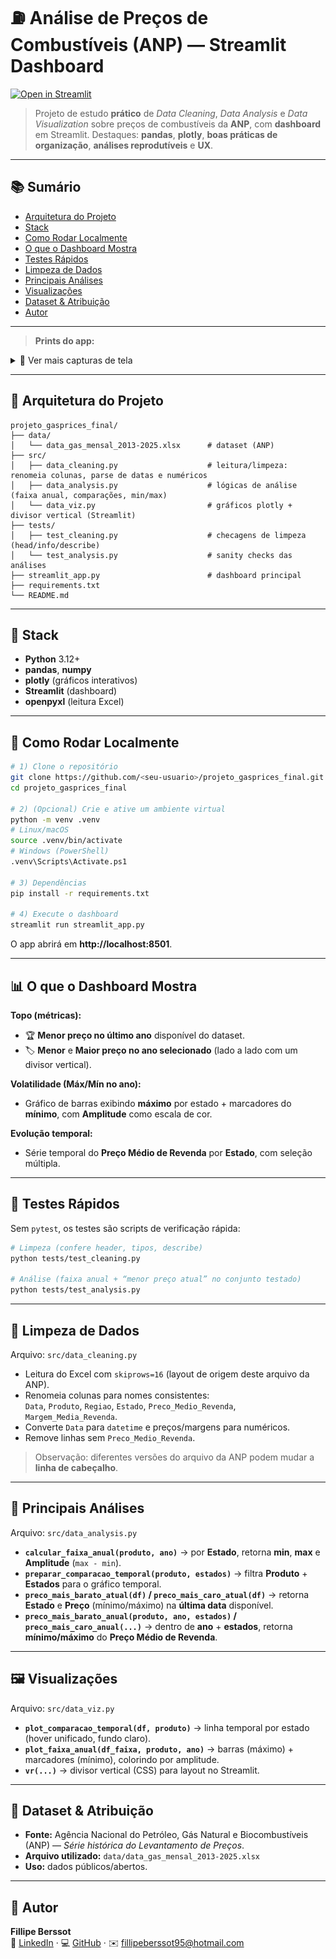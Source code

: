 # ⛽ Análise de Preços de Combustíveis (ANP) — Streamlit Dashboard

[![Open in Streamlit](https://static.streamlit.io/badges/streamlit_badge_black_white.svg)](https://precos-energia-br.streamlit.app/)

> Projeto de estudo **prático** de *Data Cleaning*, *Data Analysis* e *Data Visualization* sobre preços de combustíveis da **ANP**, com **dashboard** em Streamlit.
> Destaques: **pandas**, **plotly**, **boas práticas de organização**, **análises reprodutíveis** e **UX**.

---

## 📚 Sumário
- [Arquitetura do Projeto](#-arquitetura-do-projeto)
- [Stack](#-stack)
- [Como Rodar Localmente](#-como-rodar-localmente)
- [O que o Dashboard Mostra](#-o-que-o-dashboard-mostra)
- [Testes Rápidos](#-testes-rápidos)
- [Limpeza de Dados](#-limpeza-de-dados)
- [Principais Análises](#-principais-análises)
- [Visualizações](#-visualizações)
- [Dataset & Atribuição](#-dataset--atribuição)
- [Autor](#-autor)

---

> **Prints do app:**  
<details>
  <summary>📸 Ver mais capturas de tela</summary>
  
  ![Demo do Dashboard](docs/screenshot-home.png)

  ![Volatilidade](docs/screenshot-volatilidade.png)
  
  ![Evolução temporal](docs/screenshot-temporal.png)
</details>

---

## 🧱 Arquitetura do Projeto
```text
projeto_gasprices_final/
├── data/
│   └── data_gas_mensal_2013-2025.xlsx      # dataset (ANP)
├── src/
│   ├── data_cleaning.py                    # leitura/limpeza: renomeia colunas, parse de datas e numéricos
│   ├── data_analysis.py                    # lógicas de análise (faixa anual, comparações, min/max)
│   └── data_viz.py                         # gráficos plotly + divisor vertical (Streamlit)
├── tests/
│   ├── test_cleaning.py                    # checagens de limpeza (head/info/describe)
│   └── test_analysis.py                    # sanity checks das análises
├── streamlit_app.py                        # dashboard principal
├── requirements.txt
└── README.md
```

---

## 🔧 Stack
- **Python** 3.12+
- **pandas**, **numpy**
- **plotly** (gráficos interativos)
- **Streamlit** (dashboard)
- **openpyxl** (leitura Excel)

---

## 🚀 Como Rodar Localmente

```bash
# 1) Clone o repositório
git clone https://github.com/<seu-usuario>/projeto_gasprices_final.git
cd projeto_gasprices_final

# 2) (Opcional) Crie e ative um ambiente virtual
python -m venv .venv
# Linux/macOS
source .venv/bin/activate
# Windows (PowerShell)
.venv\Scripts\Activate.ps1

# 3) Dependências
pip install -r requirements.txt

# 4) Execute o dashboard
streamlit run streamlit_app.py
```

O app abrirá em **http://localhost:8501**.

---

## 📊 O que o Dashboard Mostra

**Topo (métricas):**
- 🏆 **Menor preço no último ano** disponível do dataset.  
- 🏷️ **Menor** e **Maior preço no ano selecionado** (lado a lado com um divisor vertical).

**Volatilidade (Máx/Mín no ano):**
- Gráfico de barras exibindo **máximo** por estado + marcadores do **mínimo**, com **Amplitude** como escala de cor.

**Evolução temporal:**
- Série temporal do **Preço Médio de Revenda** por **Estado**, com seleção múltipla.

---

## 🧪 Testes Rápidos

Sem `pytest`, os testes são scripts de verificação rápida:

```bash
# Limpeza (confere header, tipos, describe)
python tests/test_cleaning.py

# Análise (faixa anual + “menor preço atual” no conjunto testado)
python tests/test_analysis.py
```

---

## 🧹 Limpeza de Dados

Arquivo: `src/data_cleaning.py`

- Leitura do Excel com `skiprows=16` (layout de origem deste arquivo da ANP).  
- Renomeia colunas para nomes consistentes:  
  `Data`, `Produto`, `Regiao`, `Estado`, `Preco_Medio_Revenda`, `Margem_Media_Revenda`.  
- Converte `Data` para `datetime` e preços/margens para numéricos.  
- Remove linhas sem `Preco_Medio_Revenda`.

> Observação: diferentes versões do arquivo da ANP podem mudar a **linha de cabeçalho**.

---

## 🧠 Principais Análises

Arquivo: `src/data_analysis.py`

- **`calcular_faixa_anual(produto, ano)`** → por **Estado**, retorna **min**, **max** e **Amplitude** (`max - min`).  
- **`preparar_comparacao_temporal(produto, estados)`** → filtra **Produto** + **Estados** para o gráfico temporal.  
- **`preco_mais_barato_atual(df)` / `preco_mais_caro_atual(df)`** → retorna **Estado** e **Preço** (mínimo/máximo) na **última data** disponível.  
- **`preco_mais_barato_anual(produto, ano, estados)` / `preco_mais_caro_anual(...)`** → dentro de **ano** + **estados**, retorna **mínimo/máximo** do **Preço Médio de Revenda**.

---

## 🖼️ Visualizações

Arquivo: `src/data_viz.py`

- **`plot_comparacao_temporal(df, produto)`** → linha temporal por estado (hover unificado, fundo claro).  
- **`plot_faixa_anual(df_faixa, produto, ano)`** → barras (máximo) + marcadores (mínimo), colorindo por amplitude.  
- **`vr(...)`** → divisor vertical (CSS) para layout no Streamlit.

---

## 📝 Dataset & Atribuição

- **Fonte:** Agência Nacional do Petróleo, Gás Natural e Biocombustíveis (ANP) — *Série histórica do Levantamento de Preços*.  
- **Arquivo utilizado:** `data/data_gas_mensal_2013-2025.xlsx`  
- **Uso:** dados públicos/abertos.

---

## 📣 Autor
**Fillipe Berssot**  
💼 [LinkedIn](https://www.linkedin.com/in/fillipe-berssot/) · 💻 [GitHub](https://github.com/FillipeBerssot) · ✉️ fillipeberssot95@hotmail.com
